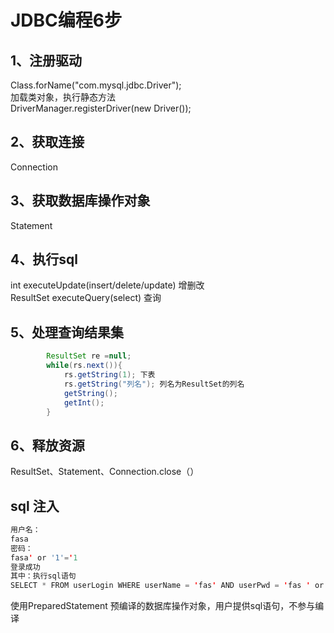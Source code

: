#  JDBC编程6步
## 1、注册驱动
Class.forName("com.mysql.jdbc.Driver");<br>
加载类对象，执行静态方法<br>
DriverManager.registerDriver(new Driver());
## 2、获取连接
Connection
## 3、获取数据库操作对象
Statement
## 4、执行sql

 int        executeUpdate(insert/delete/update) 增删改<br>
 ResultSet  executeQuery(select) 查询

## 5、处理查询结果集
```java
        ResultSet re =null;
        while(rs.next()){
            rs.getString(1); 下表
            rs.getString("列名"); 列名为ResultSet的列名
            getString();
            getInt();
        }
```
## 6、释放资源
ResultSet、Statement、Connection.close（）

## sql 注入
```java
用户名：
fasa
密码：
fasa' or '1'='1
登录成功
其中：执行sql语句
SELECT * FROM userLogin WHERE userName = 'fas' AND userPwd = 'fas ' or '1'='1'
```
使用PreparedStatement 预编译的数据库操作对象，用户提供sql语句，不参与编译 
